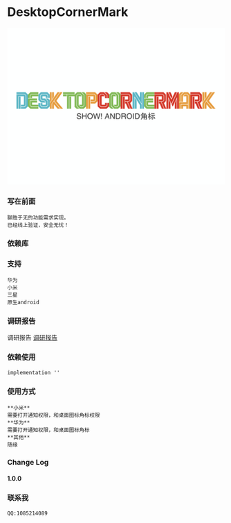 # DesktopCornerMark

![Image text](https://github.com/nuonuoOkami/images/blob/main/DesktopCornerMark.png)

### 写在前面

    聊胜于无的功能需求实现。
    已经线上验证，安全无忧！

### 依赖库

### 支持

    华为
    小米
    三星
    原生android

### 调研报告

调研报告 [调研报告](https://www.jianshu.com/p/b09c0a1fb540)
    

### 依赖使用

    implementation ''

### 使用方式

    **小米**
    需要打开通知权限，和桌面图标角标权限
    **华为**
    需要打开通知权限，和桌面图标角标
    **其他**
    随缘

### Change Log

#### 1.0.0

### 联系我

    QQ:1085214089
    
    
    

